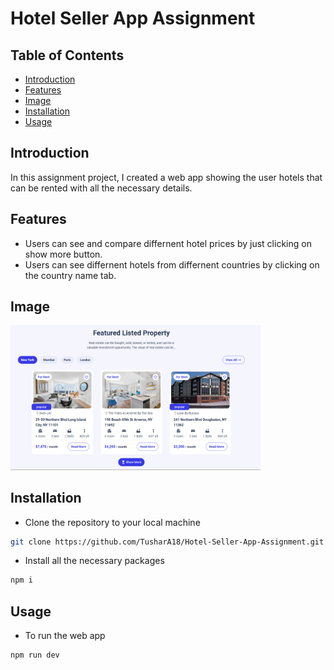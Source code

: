# Hotel Seller App Assignment

## Table of Contents

-  [Introduction](#introduction)
-  [Features](#features)
-  [Image](#image)
-  [Installation](#installation)
-  [Usage](#usage)

## Introduction

In this assignment project, I created a web app showing the user hotels that can be rented with all the necessary details.

## Features

-  Users can see and compare differnent hotel prices by just clicking on show more button.
-  Users can see differnent hotels from differnent countries by clicking on the country name tab.

## Image

<img alt="Coding" width="400" src="/public/images/assignment-2.png">

## Installation

-  Clone the repository to your local machine

```bash
git clone https://github.com/TusharA18/Hotel-Seller-App-Assignment.git
```

-  Install all the necessary packages

```bash
npm i
```

## Usage

-  To run the web app

```bash
npm run dev
```
